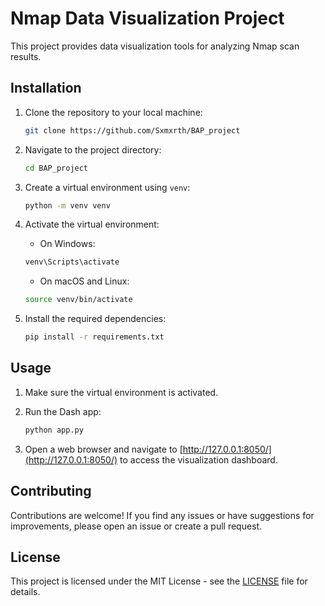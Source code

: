 # Nmap Data Visualization Project

This project provides data visualization tools for analyzing Nmap scan results.

## Installation

1. Clone the repository to your local machine:

    ```bash
    git clone https://github.com/Sxmxrth/BAP_project
    ```

2. Navigate to the project directory:

    ```bash
    cd BAP_project
    ```

3. Create a virtual environment using `venv`:

    ```bash
    python -m venv venv
    ```

4. Activate the virtual environment:

    - On Windows:

    ```bash
    venv\Scripts\activate
    ```

    - On macOS and Linux:

    ```bash
    source venv/bin/activate
    ```

5. Install the required dependencies:

    ```bash
    pip install -r requirements.txt
    ```

## Usage

1. Make sure the virtual environment is activated.

2. Run the Dash app:

    ```bash
    python app.py
    ```

3. Open a web browser and navigate to [http://127.0.0.1:8050/](http://127.0.0.1:8050/) to access the visualization dashboard.

## Contributing

Contributions are welcome! If you find any issues or have suggestions for improvements, please open an issue or create a pull request.

## License

This project is licensed under the MIT License - see the [LICENSE](LICENSE) file for details.
